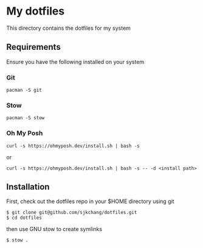 # My dotfiles

This directory contains the dotfiles for my system

## Requirements

Ensure you have the following installed on your system

### Git

```
pacman -S git
```

### Stow

```
pacman -S stow
```

### Oh My Posh
```
curl -s https://ohmyposh.dev/install.sh | bash -s
```
or 
```
curl -s https://ohmyposh.dev/install.sh | bash -s -- -d <install path>
```

## Installation

First, check out the dotfiles repo in your $HOME directory using git

```
$ git clone git@github.com/sjkchang/dotfiles.git
$ cd dotfiles
```

then use GNU stow to create symlinks

```
$ stow .
```

